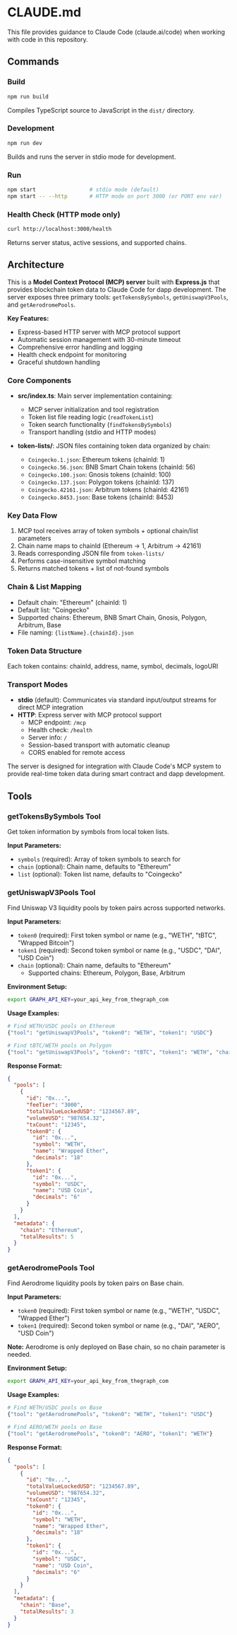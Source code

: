 # CLAUDE.md

This file provides guidance to Claude Code (claude.ai/code) when working with code in this repository.

## Commands

### Build

```bash
npm run build
```

Compiles TypeScript source to JavaScript in the `dist/` directory.

### Development

```bash
npm run dev
```

Builds and runs the server in stdio mode for development.

### Run

```bash
npm start                 # stdio mode (default)
npm start -- --http       # HTTP mode on port 3000 (or PORT env var)
```

### Health Check (HTTP mode only)

```bash
curl http://localhost:3000/health
```

Returns server status, active sessions, and supported chains.

## Architecture

This is a **Model Context Protocol (MCP) server** built with **Express.js** that provides blockchain token data to Claude Code for dapp development. The server exposes three primary tools: `getTokensBySymbols`, `getUniswapV3Pools`, and `getAerodromePools`.

**Key Features:**

- Express-based HTTP server with MCP protocol support
- Automatic session management with 30-minute timeout
- Comprehensive error handling and logging
- Health check endpoint for monitoring
- Graceful shutdown handling

### Core Components

- **src/index.ts**: Main server implementation containing:
  - MCP server initialization and tool registration
  - Token list file reading logic (`readTokenList`)
  - Token search functionality (`findTokensBySymbols`)
  - Transport handling (stdio and HTTP modes)

- **token-lists/**: JSON files containing token data organized by chain:
  - `Coingecko.1.json`: Ethereum tokens (chainId: 1)
  - `Coingecko.56.json`: BNB Smart Chain tokens (chainId: 56)
  - `Coingecko.100.json`: Gnosis tokens (chainId: 100)
  - `Coingecko.137.json`: Polygon tokens (chainId: 137)
  - `Coingecko.42161.json`: Arbitrum tokens (chainId: 42161)
  - `Coingecko.8453.json`: Base tokens (chainId: 8453)

### Key Data Flow

1. MCP tool receives array of token symbols + optional chain/list parameters
2. Chain name maps to chainId (Ethereum → 1, Arbitrum → 42161)
3. Reads corresponding JSON file from `token-lists/`
4. Performs case-insensitive symbol matching
5. Returns matched tokens + list of not-found symbols

### Chain & List Mapping

- Default chain: "Ethereum" (chainId: 1)
- Default list: "Coingecko"
- Supported chains: Ethereum, BNB Smart Chain, Gnosis, Polygon, Arbitrum, Base
- File naming: `{listName}.{chainId}.json`

### Token Data Structure

Each token contains: chainId, address, name, symbol, decimals, logoURI

### Transport Modes

- **stdio** (default): Communicates via standard input/output streams for direct MCP integration
- **HTTP**: Express server with MCP protocol support
  - MCP endpoint: `/mcp`
  - Health check: `/health`
  - Server info: `/`
  - Session-based transport with automatic cleanup
  - CORS enabled for remote access

The server is designed for integration with Claude Code's MCP system to provide real-time token data during smart contract and dapp development.

## Tools

### getTokensBySymbols Tool

Get token information by symbols from local token lists.

**Input Parameters:**

- `symbols` (required): Array of token symbols to search for
- `chain` (optional): Chain name, defaults to "Ethereum"
- `list` (optional): Token list name, defaults to "Coingecko"

### getUniswapV3Pools Tool

Find Uniswap V3 liquidity pools by token pairs across supported networks.

**Input Parameters:**

- `token0` (required): First token symbol or name (e.g., "WETH", "tBTC", "Wrapped Bitcoin")
- `token1` (required): Second token symbol or name (e.g., "USDC", "DAI", "USD Coin")
- `chain` (optional): Chain name, defaults to "Ethereum"
  - Supported chains: Ethereum, Polygon, Base, Arbitrum

**Environment Setup:**

```bash
export GRAPH_API_KEY=your_api_key_from_thegraph_com
```

**Usage Examples:**

```bash
# Find WETH/USDC pools on Ethereum
{"tool": "getUniswapV3Pools", "token0": "WETH", "token1": "USDC"}

# Find tBTC/WETH pools on Polygon
{"tool": "getUniswapV3Pools", "token0": "tBTC", "token1": "WETH", "chain": "Polygon"}
```

**Response Format:**

```json
{
  "pools": [
    {
      "id": "0x...",
      "feeTier": "3000",
      "totalValueLockedUSD": "1234567.89",
      "volumeUSD": "987654.32",
      "txCount": "12345",
      "token0": {
        "id": "0x...",
        "symbol": "WETH",
        "name": "Wrapped Ether",
        "decimals": "18"
      },
      "token1": {
        "id": "0x...",
        "symbol": "USDC",
        "name": "USD Coin",
        "decimals": "6"
      }
    }
  ],
  "metadata": {
    "chain": "Ethereum",
    "totalResults": 5
  }
}
```

### getAerodromePools Tool

Find Aerodrome liquidity pools by token pairs on Base chain.

**Input Parameters:**

- `token0` (required): First token symbol or name (e.g., "WETH", "USDC", "Wrapped Ether")
- `token1` (required): Second token symbol or name (e.g., "DAI", "AERO", "USD Coin")

**Note:** Aerodrome is only deployed on Base chain, so no chain parameter is needed.

**Environment Setup:**

```bash
export GRAPH_API_KEY=your_api_key_from_thegraph_com
```

**Usage Examples:**

```bash
# Find WETH/USDC pools on Base
{"tool": "getAerodromePools", "token0": "WETH", "token1": "USDC"}

# Find AERO/WETH pools on Base
{"tool": "getAerodromePools", "token0": "AERO", "token1": "WETH"}
```

**Response Format:**

```json
{
  "pools": [
    {
      "id": "0x...",
      "totalValueLockedUSD": "1234567.89",
      "volumeUSD": "987654.32",
      "txCount": "12345",
      "token0": {
        "id": "0x...",
        "symbol": "WETH",
        "name": "Wrapped Ether",
        "decimals": "18"
      },
      "token1": {
        "id": "0x...",
        "symbol": "USDC",
        "name": "USD Coin",
        "decimals": "6"
      }
    }
  ],
  "metadata": {
    "chain": "Base",
    "totalResults": 3
  }
}
```
